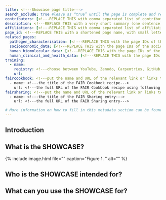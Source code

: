 ```yaml
---
title: <!---Showcase page title--->
search_exclude: true #leave as “true” until the page is complete and ready to be made public
contributors: [<!---REPLACE THIS with comma separated list of contributors--->] 
description: <!---REPLACE THIS with a very short summary (one sentence) this should include if there are limitiations for the audience--->
affiliations: [<!---REPLACE THIS with comma separated list of affiliations. Countries use the ISO 3166-1-alpha-2 notation, other affiliations must be present in the affiliations.yaml in the _data directory in order to work--->]
page_id: <!---REPLACE THIS with a shortened page name, with small letters and spaces, or an acronym in capital and small letters--->
related_pages: 
  pathogen_characterisation: [<!---REPLACE THIS with the page IDs of the pathogen_characterisation pages that you want to list here as related pages--->]
  socioeconomic_data: [<!---REPLACE THIS with the page IDs of the socioeconomic_data pages that you want to list here as related pages--->]
  human_biomolecular_data: [<!---REPLACE THIS with the page IDs of the human_biomolecular_data pages that you want to list here as related pages--->]
  human_clinical_and_health_data: [<!---REPLACE THIS with the page IDs of the human_clinical_and_health_data pages that you want to list here as related pages--->]
training:
  - name:
    registry: <!---choose between YouTube, Zenodo, Carpentries, GitHub, TeSS, Other--->
    url:
faircookbook: <!---put the name and URL of the relevant link or links to FAIR Cookbook for recipes that relate to the specific content of the showcase--->
  - name: <!---the title of the FAIR Cookbook recipe--->
    url: <!---the full URL of the FAIR Cookbook recipe using following structure, https://w3id.org/faircookbook/XXXXX--->
fairsharing: <!---put the name and URL of the relevant link or links to FAIR Sharing for entries that relate to the specific content of the showcase--->
  - name: <!---the title of the FAIR Sharing entry--->
    url: <!---the full URL of the FAIR Sharing entry--->

# More information on how to fill in this metadata section can be found here https://www.infectious-diseases-toolkit.org/contribute/page-metadata
---
```


<!-- Please take in mind our style guide https://www.infectious-diseases-toolkit.org/contribute/style_guide when writing the content of this page. -->

<!--- Showcase pages should detail a particular combination of standards and tools from an infrastructural or domain perspective to tackle infectious diseases related data challenges. --->

## Introduction 

<!--- In this section you should provide a brief overview of the context that makes Showcase necessary. It is useful to mention the projects under which the showcase was created, the involved research infrastructures, and the disease it is meant to tackle --->

## What is the SHOWCASE?

<!--- In this section you should provide a brief description of what the showcase is i.e. what it comprises of and a general description for it.  --->
<!--- Start with a graphical representation of the showcase, with a caption and an alternative text (alt). The graphical representation should be a diagram showing the different standards, tools, data sources that are used to tackle the challenge. The diagram should show how these different modules connect with one another  --->
{% include image.html file="" caption="Figure 1. " alt="" %}


## Who is the SHOWCASE intended for?

<!--- In this section you should provide a brief account of the target audience or intended users for the showcase --->

## What can you use the SHOWCASE for?
 
<!--- In this section you should provide a brief summary of the uses of the showcase, i.e. when you would use this showcase resource ---> 

<!---Information about contributors will be added to the CONTRIBUTORS.yaml . Further instructions can be found at https://www.infectious-diseases-toolkit.org/contribute/editorial-board-guide#adding-extra-info-to-the-contributors --->


<!---Information about affiliations below will be added to the affiliations.yaml . Further instructions can be found at https://www.infectious-diseases-toolkit.org/contribute/editorial-board-guide#adding-an-institution-infrastructure-project-or-funder  --->
